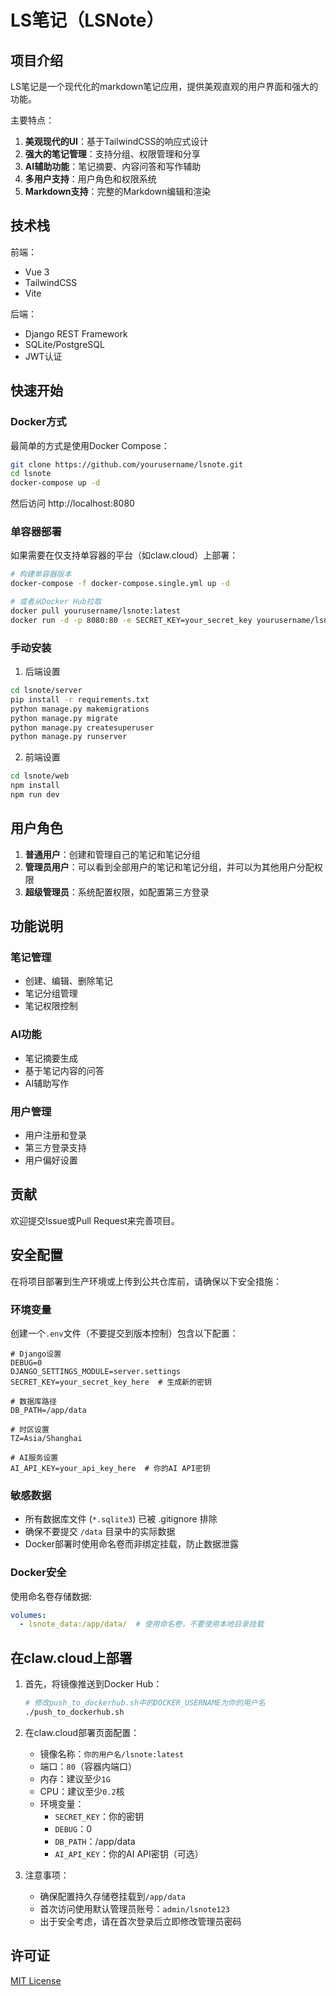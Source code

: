# LS笔记（LSNote）

## 项目介绍

LS笔记是一个现代化的markdown笔记应用，提供美观直观的用户界面和强大的功能。

主要特点：
1. **美观现代的UI**：基于TailwindCSS的响应式设计
2. **强大的笔记管理**：支持分组、权限管理和分享
3. **AI辅助功能**：笔记摘要、内容问答和写作辅助
4. **多用户支持**：用户角色和权限系统
5. **Markdown支持**：完整的Markdown编辑和渲染

## 技术栈

前端：
- Vue 3
- TailwindCSS
- Vite

后端：
- Django REST Framework
- SQLite/PostgreSQL
- JWT认证

## 快速开始

### Docker方式

最简单的方式是使用Docker Compose：

```bash
git clone https://github.com/yourusername/lsnote.git
cd lsnote
docker-compose up -d
```

然后访问 http://localhost:8080

### 单容器部署

如果需要在仅支持单容器的平台（如claw.cloud）上部署：

```bash
# 构建单容器版本
docker-compose -f docker-compose.single.yml up -d

# 或者从Docker Hub拉取
docker pull yourusername/lsnote:latest
docker run -d -p 8080:80 -e SECRET_KEY=your_secret_key yourusername/lsnote:latest
```

### 手动安装

1. 后端设置

```bash
cd lsnote/server
pip install -r requirements.txt
python manage.py makemigrations
python manage.py migrate
python manage.py createsuperuser
python manage.py runserver
```

2. 前端设置

```bash
cd lsnote/web
npm install
npm run dev
```

## 用户角色

1. **普通用户**：创建和管理自己的笔记和笔记分组
2. **管理员用户**：可以看到全部用户的笔记和笔记分组，并可以为其他用户分配权限
3. **超级管理员**：系统配置权限，如配置第三方登录

## 功能说明

### 笔记管理

- 创建、编辑、删除笔记
- 笔记分组管理
- 笔记权限控制

### AI功能

- 笔记摘要生成
- 基于笔记内容的问答
- AI辅助写作
 
### 用户管理

- 用户注册和登录
- 第三方登录支持
- 用户偏好设置

## 贡献

欢迎提交Issue或Pull Request来完善项目。

## 安全配置

在将项目部署到生产环境或上传到公共仓库前，请确保以下安全措施：

### 环境变量

创建一个`.env`文件（不要提交到版本控制）包含以下配置：

```
# Django设置
DEBUG=0
DJANGO_SETTINGS_MODULE=server.settings
SECRET_KEY=your_secret_key_here  # 生成新的密钥

# 数据库路径
DB_PATH=/app/data

# 时区设置
TZ=Asia/Shanghai

# AI服务设置 
AI_API_KEY=your_api_key_here  # 你的AI API密钥
```

### 敏感数据

- 所有数据库文件 (`*.sqlite3`) 已被 .gitignore 排除
- 确保不要提交 `/data` 目录中的实际数据
- Docker部署时使用命名卷而非绑定挂载，防止数据泄露

### Docker安全

使用命名卷存储数据:
```yaml
volumes:
  - lsnote_data:/app/data/  # 使用命名卷，不要使用本地目录挂载
```

## 在claw.cloud上部署

1. 首先，将镜像推送到Docker Hub：
   ```bash
   # 修改push_to_dockerhub.sh中的DOCKER_USERNAME为你的用户名
   ./push_to_dockerhub.sh
   ```

2. 在claw.cloud部署页面配置：
   - 镜像名称：`你的用户名/lsnote:latest`
   - 端口：`80`（容器内端口）
   - 内存：建议至少`1G`
   - CPU：建议至少`0.2`核
   - 环境变量：
     - `SECRET_KEY`：你的密钥
     - `DEBUG`：0
     - `DB_PATH`：/app/data
     - `AI_API_KEY`：你的AI API密钥（可选）

3. 注意事项：
   - 确保配置持久存储卷挂载到`/app/data`
   - 首次访问使用默认管理员账号：`admin/lsnote123`
   - 出于安全考虑，请在首次登录后立即修改管理员密码

## 许可证

[MIT License](LICENSE) 
 
 